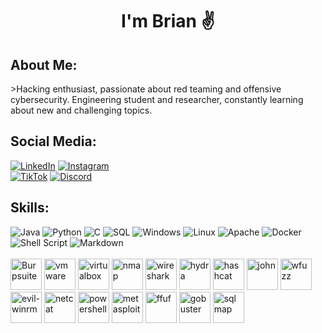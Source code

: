 <!-- Header -->

<!-- Name and Introduction -->
<h1 align="center";>I'm Brian ✌️</h1>

<h2>About Me:</h2>
>Hacking enthusiast, passionate about red teaming and offensive cybersecurity. Engineering student and researcher, constantly learning about new and challenging topics.

<!-- Social Media Links -->
<h2>Social Media:</h2>

[![LinkedIn](https://img.shields.io/badge/LinkedIn-%230077B5.svg?logo=LinkedIn&logoColor=white)](https://www.linkedin.com/in/briancgx)
[![Instagram](https://img.shields.io/badge/Instagram-%23E4405F.svg?logo=Instagram&logoColor=white)](https://instagram.com/briancgx)  
[![TikTok](https://img.shields.io/badge/TikTok-%23000000.svg?logo=TikTok&logoColor=white)](https://www.tiktok.com/@br14ncgx)
[![Discord](https://img.shields.io/badge/Discord-5865F2?logo=Discord&logoColor=white)](https://discordapp.com/users/516485090659008512)
<!-- [![Twitter](https://img.shields.io/badge/Twitter-%231DA1F2.svg?logo=Twitter&logoColor=white)](https://twitter.com/jooosh____) -->
<!-- [![YouTube](https://img.shields.io/badge/YouTube-%23FF0000.svg?logo=YouTube&logoColor=white)](https://www.youtube.com/channel/UCL5pqCgc5Zdul2enleAuK0w) -->


<!-- Skills -->
<h2>Skills:</h2>

![Java](https://img.shields.io/badge/Java-%23ED8B00.svg?logo=java&logoColor=white) 
![Python](https://img.shields.io/badge/Python-%233776AB.svg?logo=python&logoColor=white) 
![C](https://img.shields.io/badge/C-%2300599C.svg?logoColor=white) 
![SQL](https://img.shields.io/badge/SQL-%230076D6.svg?logo=amazon-dynamodb&logoColor=white) 
![Windows](https://img.shields.io/badge/Windows-%230078D6.svg?logo=windows&logoColor=white) 
![Linux](https://img.shields.io/badge/Linux-%23FCC624.svg?logo=linux&logoColor=black) 
![Apache](https://img.shields.io/badge/apache-%23D42029.svg?style=for-the-badge&logo=apache&logoColor=white) 
![Docker](https://img.shields.io/badge/Docker-%230db7ed.svg?logo=docker&logoColor=white) 
![Shell Script](https://img.shields.io/badge/Shell%20Script-%23121011.svg?logo=gnu-bash&logoColor=white) 
![Markdown](https://img.shields.io/badge/Markdown-%23000000.svg?logo=markdown&logoColor=white) <br> <br>
<img src="https://gitlab.com/uploads/-/system/project/avatar/40090554/kali-burpsuite.png" alt="Burpsuite" width="50" />
<img src="https://upload.wikimedia.org/wikipedia/commons/thumb/5/5a/Vmware_workstation_16_icon.svg/2051px-Vmware_workstation_16_icon.svg.png" alt="vmware" width="50" />
<img src="https://cdn.icon-icons.com/icons2/195/PNG/256/VirtualBox_23525.png" alt="virtualbox" width="50" />
<img src="https://nmap.org/images/nmap-logo-256x256.png" alt="nmap" width="50" />
<img src="https://cdn.icon-icons.com/icons2/1508/PNG/512/wireshark_104082.png" alt="wireshark" width="50" />
<img src="https://www.kali.org/tools/hydra/images/hydra-logo.svg" alt="hydra" width="50" />
<img src="https://www.kali.org/tools/hashcat/images/hashcat-logo.svg" alt="hashcat" width="50" />
<img src="https://www.kali.org/tools/john/images/john-logo.svg" alt="john" width="50" />
<img src="https://www.kali.org/tools/wfuzz/images/wfuzz-logo.svg" alt="wfuzz" width="50" />
<img src="https://www.kali.org/tools/evil-winrm/images/evil-winrm-logo.svg" alt="evil-winrm" width="50" />
<img src="https://www.kali.org/tools/netcat/images/netcat-logo.svg" alt="netcat" width="50" />
<img src="https://www.kali.org/tools/powershell/images/powershell-logo.svg" alt="powershell" width="50" />
<img src="https://www.kali.org/tools/metasploit-framework/images/metasploit-framework-logo.svg" alt="metasploit" width="50" />
<img src="https://www.kali.org/tools/ffuf/images/ffuf-logo.svg" alt="ffuf" width="50" />
<img src="https://www.kali.org/tools/gobuster/images/gobuster-logo.svg" alt="gobuster" width="50" />
<img src="https://www.kali.org/tools/sqlmap/images/sqlmap-logo.svg" alt="sqlmap" width="50" />

<!--
<img src="https://www.kali.org/tools/aircrack-ng/images/aircrack-ng-logo.svg" alt="air-crack" width="50" />


